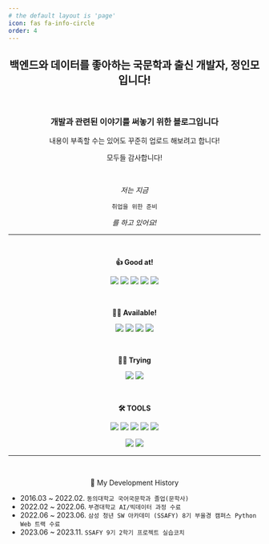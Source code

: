 ```yaml
---
# the default layout is 'page'
icon: fas fa-info-circle
order: 4
---
```


<div align="center">

  ## **백엔드와 데이터를 좋아하는 국문학과 출신 개발자, 정인모입니다!**

  <br>

  ### 개발과 관련된 이야기를 써놓기 위한 블로그입니다

  내용이 부족할 수는 있어도 꾸준히 업로드 해보려고 합니다!
  
  모두들 감사합니다!
  
  <br>
  
  *저는 지금*
  
  ```
  취업을 위한 준비
  ```
  
  *를 하고 있어요!*
  
  ---
  
  <br>
  
  **👍 Good at!**
  
  <img src="https://img.shields.io/badge/Python-3776AB?style=flat&logo=Python&logoColor=white"> <img src="https://img.shields.io/badge/PyTorch-EE4C2C?style=flast&logo=PyTorch&logoColor=white"> <img src="https://img.shields.io/badge/FastAPI-009688?style=flast&logo=FastAPI&logoColor=white"> <img src="https://img.shields.io/badge/Flask-000000?style=flast&logo=flask&logoColor=white"> <img src="https://img.shields.io/badge/mysql-4479A1?style=flast&logo=mysql&logoColor=white">
  
  <br>
  
  **🙆‍♂️ Available!**
  
  <img src="https://img.shields.io/badge/java-E30E17?style=flast&logo=java&logoColor=white"> <img src="https://img.shields.io/badge/spring boot-E30E1?style=flast&logo=springboot&logoColor=white"> <img src="https://img.shields.io/badge/Django-092E20?style=flast&logo=Django&logoColor=white"> <img src="https://img.shields.io/badge/Docker-2496ED?style=flast&logo=Docker&logoColor=white">
  
  <br>
  
  **👨‍💻 Trying**
  
  <img src="https://img.shields.io/badge/React-61DAFB?style=flast&logo=React&logoColor=white"> <img src="https://img.shields.io/badge/js-F7DF1E?style=flast&logo=javaScript&logoColor=white">
  
  <br>
  
  **🛠 TOOLS**
  
  <img src="https://img.shields.io/badge/VSCODE-007acc?style=flast&logo=visualstudiocode&logoColor=white"> <img src="https://img.shields.io/badge/GIT-f05032?style=flast&logo=GIT&logoColor=white"> <img src="https://img.shields.io/badge/linux-fcc624?style=flast&logo=linux&logoColor=white"> <img src="https://img.shields.io/badge/intellij-000000?style=flast&logo=intellijidea&logoColor=white"> <img src="https://img.shields.io/badge/jira-0052cc?style=flast&logo=JIRA&logoColor=white">
  
  <img src="https://img.shields.io/badge/anaconda-44a833?style=flast&logo=anaconda&logoColor=white"> <img src="https://img.shields.io/badge/jupyter-f37626?style=flast&logo=jupyter&logoColor=white">
  
  ---
  
  <br>
  
  🎥 My Development History
  
</div>
  
- 2016.03 ~ 2022.02. `동의대학교 국어국문학과 졸업(문학사)`
- 2022.02 ~ 2022.06. `부경대학교 AI/빅데이터 과정 수료`
- 2022.06 ~ 2023.06. `삼성 청년 SW 아카데미 (SSAFY) 8기 부울경 캠퍼스 Python Web 트랙 수료`
- 2023.06 ~ 2023.11. `SSAFY 9기 2학기 프로젝트 실습코치`

<br>